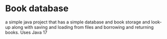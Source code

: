 <h1>Book database</h1>

a simple java project that has a simple database and book storage and look-up along with saving and loading from files and borrowing and returning books. Uses Java 17
